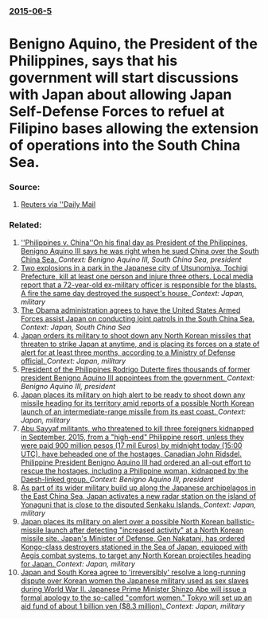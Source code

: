 ### [2015-06-5](/news/2015/06/5/index.md)

# Benigno Aquino, the President of the Philippines, says that his government will start discussions with Japan about allowing Japan Self-Defense Forces to refuel at Filipino bases allowing the extension of operations into the South China Sea. 




### Source:

1. [Reuters via ''Daily Mail](http://www.dailymail.co.uk/wires/reuters/article-3111836/Aquino-begin-talks-allow-Japan-use-Philippines-military-bases.html#ixzz3c9XSXJZs)

### Related:

1. [''Philippines v. China''On his final day as President of the Philippines, Benigno Aquino III says he was right when he sued China over the South China Sea. ](/news/2016/06/29/philippines-v-china-pon-his-final-day-as-president-of-the-philippines-benigno-aquino-iii-says-he-was-right-when-he-sued-china-over-the.md) _Context: Benigno Aquino III, South China Sea, president_
2. [Two explosions in a park in the Japanese city of Utsunomiya, Tochigi Prefecture, kill at least one person and injure three others. Local media report that a 72-year-old ex-military officer is responsible for the blasts. A fire the same day destroyed the suspect's house. ](/news/2016/10/23/two-explosions-in-a-park-in-the-japanese-city-of-utsunomiya-tochigi-prefecture-kill-at-least-one-person-and-injure-three-others-local-med.md) _Context: Japan, military_
3. [The Obama administration agrees to have the United States Armed Forces assist Japan on conducting joint patrols in the South China Sea. ](/news/2016/09/16/the-obama-administration-agrees-to-have-the-united-states-armed-forces-assist-japan-on-conducting-joint-patrols-in-the-south-china-sea.md) _Context: Japan, South China Sea_
4. [Japan orders its military to shoot down any North Korean missiles that threaten to strike Japan at anytime, and is placing its forces on a state of alert for at least three months, according to a Ministry of Defense official. ](/news/2016/08/8/japan-orders-its-military-to-shoot-down-any-north-korean-missiles-that-threaten-to-strike-japan-at-anytime-and-is-placing-its-forces-on-a-s.md) _Context: Japan, military_
5. [President of the Philippines Rodrigo Duterte fires thousands of former president Benigno Aquino III appointees from the government. ](/news/2016/08/22/president-of-the-philippines-rodrigo-duterte-fires-thousands-of-former-president-benigno-aquino-iii-appointees-from-the-government.md) _Context: Benigno Aquino III, president_
6. [Japan places its military on high alert to be ready to shoot down any missile heading for its territory amid reports of a possible North Korean launch of an intermediate-range missile from its east coast. ](/news/2016/06/21/japan-places-its-military-on-high-alert-to-be-ready-to-shoot-down-any-missile-heading-for-its-territory-amid-reports-of-a-possible-north-kor.md) _Context: Japan, military_
7. [ Abu Sayyaf militants, who threatened to kill three foreigners kidnapped in September, 2015,  from a "high-end" Philippine resort, unless they were paid 900 million pesos (17 mil Euros) by midnight today (15:00 UTC), have beheaded one of the hostages, Canadian John Ridsdel. Philippine President Benigno Aquino III  had ordered an all-out effort to rescue the hostages, including a Philippine woman, kidnapped  by the Daesh-linked group. ](/news/2016/04/25/abu-sayyaf-militants-who-threatened-to-kill-three-foreigners-kidnapped-in-september-2015-from-a-high-end-philippine-resort-unless-th.md) _Context: Benigno Aquino III, president_
8. [As part of its wider military build up along the Japanese archipelagos in the East China Sea, Japan activates a new radar station on the island of Yonaguni that is close to the disputed Senkaku Islands. ](/news/2016/03/28/as-part-of-its-wider-military-build-up-along-the-japanese-archipelagos-in-the-east-china-sea-japan-activates-a-new-radar-station-on-the-isl.md) _Context: Japan, military_
9. [Japan places its military on alert over a possible North Korean ballistic-missile launch after detecting "increased activity" at a North Korean missile site. Japan's Minister of Defense, Gen Nakatani, has ordered Kongo-class destroyers stationed in the Sea of Japan, equipped with Aegis combat systems, to target any North Korean projectiles heading for Japan. ](/news/2016/01/29/japan-places-its-military-on-alert-over-a-possible-north-korean-ballistic-missile-launch-after-detecting-increased-activity-at-a-north-kor.md) _Context: Japan, military_
10. [Japan and South Korea agree to 'irreversibly' resolve a long-running dispute over Korean women the Japanese military used as sex slaves during World War II. Japanese Prime Minister Shinzo Abe will issue a formal apology to the so-called "comfort women." Tokyo will set up an aid fund of about 1 billion yen ($8.3 million). ](/news/2015/12/28/japan-and-south-korea-agree-to-irreversibly-resolve-a-long-running-dispute-over-korean-women-the-japanese-military-used-as-sex-slaves-duri.md) _Context: Japan, military_
